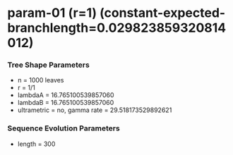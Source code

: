 # param-01 (r=1) (constant-expected-branchlength=0.029823859320814012) #

### Tree Shape Parameters ###
* n           = 1000 leaves
* r           = 1/1
* lambdaA     = 16.765100539857060
* lambdaB     = 16.765100539857060
* ultrametric = no, gamma rate = 29.518173529892621

### Sequence Evolution Parameters ###
* length      = 300
